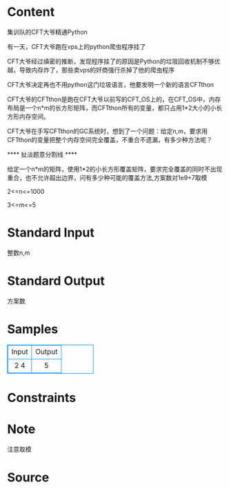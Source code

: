 
# Content

集训队的CFT大爷精通Python

有一天，CFT大爷跑在vps上的python爬虫程序挂了

CFT大爷经过缜密的推断，发现程序挂了的原因是Python的垃圾回收机制不够优越，导致内存炸了，那些卖vps的奸商强行杀掉了他的爬虫程序

CFT大爷决定再也不用python这门垃圾语言，他要发明一个新的语言CFTthon

CFT大爷的CFTthon是跑在CFT大爷以前写的CFT_OS上的，在CFT_OS中，内存布局是一个n\*m的长方形矩阵，而CFTthon所有的变量，都只占用1\*2大小的小长方形内存空间。

CFT大爷在手写CFTthon的GC系统时，想到了一个问题：给定n,m，要求用CFTthon的变量把整个内存空间完全覆盖，不重合不遗漏，有多少种方法呢？

\*\*\*\* 扯淡题意分割线 \*\*\*\*

给定一个n\*m的矩阵，使用1\*2的小长方形覆盖矩阵，要求完全覆盖的同时不出现重合，也不允许超出边界，问有多少种可能的覆盖方法,方案数对1e9+7取模

2<=n<=1000

3<=m<=5

# Standard Input

整数n,m

# Standard Output

方案数

# Samples

<style>
        table,table tr th, table tr td { border:1px solid #0094ff; }
        table { width: 200px; min-height: 25px; line-height: 25px; text-align: center; border-collapse: collapse;}   
    </style>
<table>
	<tr>
		<td>Input</td>
		<td>Output</td>
	</tr>
<tr><td>2 4</td><td>5</td></tr></table>


# Constraints



# Note

注意取模

# Source


